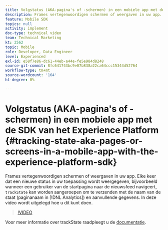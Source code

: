 ```yaml
---
title: Volgstatus (AKA-pagina's of -schermen) in een mobiele app met de SDK van het Experience Platform
description: Frames vertegenwoordigen schermen of weergaven in uw app. Telkens wanneer een nieuwe staat in uw toepassing wordt getoond, bijvoorbeeld, wanneer een gebruiker van de homepage aan het nieuwsvoer navigeert, kan "trackState"worden geroepen om in de Naam van de Staat (de Naam van de Pagina in Analytics), evenals extra gegevens te verzenden. In deze video wordt uitgelegd hoe u dit kunt doen.
feature: Mobile SDK
topics: null
activity: implement
doc-type: technical video
team: Technical Marketing
kt: 2562
topic: Mobile
role: Developer, Data Engineer
level: Experienced
exl-id: e58f7e86-dc61-44eb-a44e-fe5e984d8248
source-git-commit: 8fc641743bc9e07b838a22ca64ccc15344d52764
workflow-type: tm+mt
source-wordcount: '164'
ht-degree: 0%

---
```


# Volgstatus (AKA-pagina&#39;s of -schermen) in een mobiele app met de SDK van het Experience Platform {#tracking-state-aka-pages-or-screens-in-a-mobile-app-with-the-experience-platform-sdk}

Frames vertegenwoordigen schermen of weergaven in uw app. Elke keer dat een nieuwe status in uw toepassing wordt weergegeven, bijvoorbeeld wanneer een gebruiker van de startpagina naar de nieuwsfeed navigeert, `trackState` kan worden aangeroepen om te verzenden met de naam van de staat (paginanaam in [!DNL Analytics]) en aanvullende gegevens. In deze video wordt uitgelegd hoe u dit kunt doen.

>[!VIDEO](https://video.tv.adobe.com/v/26260/?quality=12&learn=on)

Voor meer informatie over trackState raadpleegt u de [documentatie](https://aep-sdks.gitbook.io/docs/using-mobile-extensions/mobile-core/configuration-reference/mobile-core-api-reference).
